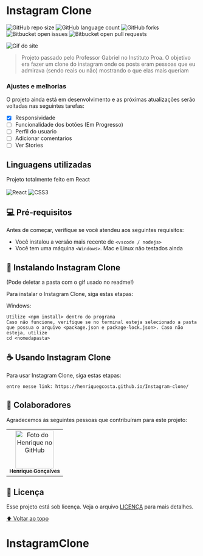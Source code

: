 
# Instagram Clone

<!---Esses são exemplos. Veja https://shields.io para outras pessoas ou para personalizar este conjunto de escudos. Você pode querer incluir dependências, status do projeto e informações de licença aqui--->

![GitHub repo size](https://img.shields.io/github/repo-size/Henriquegcosta/README-template?style=for-the-badge)
![GitHub language count](https://img.shields.io/github/languages/count/Henriquegcosta/README-template?style=for-the-badge)
![GitHub forks](https://img.shields.io/github/forks/Henriquegcosta/README-template?style=for-the-badge)
![Bitbucket open issues](https://img.shields.io/bitbucket/issues/Henriquegcosta/README-template?style=for-the-badge)
![Bitbucket open pull requests](https://img.shields.io/bitbucket/pr-raw/Henriquegcosta/README-template?style=for-the-badge)

<img src="gif_readme/Instagram.gif" alt="Gif do site">

> Projeto passado pelo Professor Gabriel no Instituto Proa. O objetivo era fazer um clone do instagram onde os posts eram pessoas que eu admirava (sendo reais ou não) mostrando o que elas mais queriam

### Ajustes e melhorias

O projeto ainda está em desenvolvimento e as próximas atualizações serão voltadas nas seguintes tarefas:

- [x] Responsividade
- [ ] Funcionalidade dos botões (Em Progresso) 
- [ ] Perfil do usuario
- [ ] Adicionar comentarios
- [ ] Ver Stories

## Linguagens utilizadas

Projeto totalmente feito em React <br><br>
![React](https://img.shields.io/badge/react-%2320232a.svg?style=for-the-badge&logo=react&logoColor=%2361DAFB)
![CSS3](https://img.shields.io/badge/css3-%231572B6.svg?style=for-the-badge&logo=css3&logoColor=white)

## 💻 Pré-requisitos

Antes de começar, verifique se você atendeu aos seguintes requisitos:
<!---Estes são apenas requisitos de exemplo. Adicionar, duplicar ou remover conforme necessário--->
* Você instalou a versão mais recente de  `<vscode / nodejs>`
* Você tem uma máquina `<Windows>`. Mac e Linux não testados ainda

## 🚀 Instalando Instagram Clone

(Pode deletar a pasta com o gif usado no readme!)

Para instalar o Instagram Clone, siga estas etapas:

Windows:
```
Utilize <npm install> dentro do programa
Caso não funcione, verifique se no terminal esteja selecionado a pasta que possua o arquivo <package.json e package-lock.json>. Caso não esteja, utilize 
cd <nomedapasta>
```

## ☕ Usando Instagram Clone

Para usar Instagram Clone, siga estas etapas:

```
entre nesse link: https://henriquegcosta.github.io/Instagram-clone/
```

<!--
## 📫 Contribuindo para <nome_do_projeto>
<!---Se o seu README for longo ou se você tiver algum processo ou etapas específicas que deseja que os contribuidores sigam, considere a criação de um arquivo CONTRIBUTING.md separado--->
<!--
Para contribuir com <nome_do_projeto>, siga estas etapas:

1. Bifurque este repositório.
2. Crie um branch: `git checkout -b <nome_branch>`.
3. Faça suas alterações e confirme-as: `git commit -m '<mensagem_commit>'`
4. Envie para o branch original: `git push origin <nome_do_projeto> / <local>`
5. Crie a solicitação de pull.
<!--
Como alternativa, consulte a documentação do GitHub em [como criar uma solicitação pull](https://help.github.com/en/github/collaborating-with-issues-and-pull-requests/creating-a-pull-request).-->

## 🤝 Colaboradores

Agradecemos às seguintes pessoas que contribuíram para este projeto:

<table>
  <tr>
    <td align="center">
      <a href="https://www.linkedin.com/in/henriquegcosta/">
        <img src="https://avatars.githubusercontent.com/u/110692092?v=4" width="100px;" alt="Foto do Henrique no GitHub"/><br>
        <sub>
          <b>Henrique Gonçalves</b>
        </sub>
      </a>
    </td>
  </tr>
</table>

<!--
## 😄 Seja um dos contribuidores<br>

Quer fazer parte desse projeto? Clique [AQUI](CONTRIBUTING.md) e leia como contribuir.
-->
## 📝 Licença

Esse projeto está sob licença. Veja o arquivo [LICENÇA](LICENSE.md) para mais detalhes.

[⬆ Voltar ao topo](#Instagram-Clone)<br>
# InstagramClone
